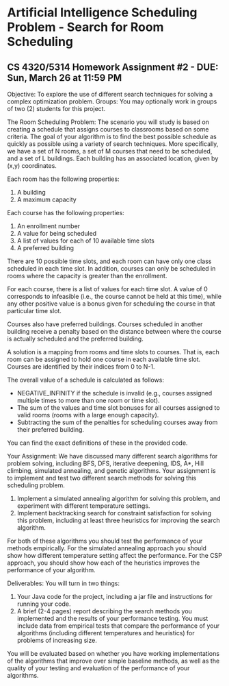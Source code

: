 # Artificial Intelligence Scheduling Problem - Search for Room Scheduling
## CS 4320/5314 Homework Assignment #2 - DUE: Sun, March 26 at 11:59 PM

Objective: To explore the use of different search techniques for solving a complex optimization problem.
Groups: You may optionally work in groups of two (2) students for this project.

The Room Scheduling Problem:
The scenario you will study is based on creating a schedule that assigns courses to classrooms based on some criteria. The goal of your algorithm is to find the best possible schedule as quickly as possible using a variety of search techniques.
More specifically, we have a set of N rooms, a set of M courses that need to be scheduled, and a set of L buildings.
Each building has an associated location, given by (x,y) coordinates.

Each room has the following properties:
1) A building
2) A maximum capacity

Each course has the following properties:
1) An enrollment number
2) A value for being scheduled
3) A list of values for each of 10 available time slots
4) A preferred building

There are 10 possible time slots, and each room can have only one class scheduled in each time slot. In addition, courses can only be scheduled in rooms where the capacity is greater than the enrollment.

For each course, there is a list of values for each time slot. A value of 0 corresponds to infeasible (i.e., the course cannot be held at this time), while any other positive value is a bonus given for scheduling the course in that particular time slot.

Courses also have preferred buildings. Courses scheduled in another building receive a penalty based on the distance between where the course is actually scheduled and the preferred building.

A solution is a mapping from rooms and time slots to courses. That is, each room can be assigned to hold one course in each available time slot. Courses are identified by their indices from 0 to N-1.

The overall value of a schedule is calculated as follows:
* NEGATIVE_INFINITY if the schedule is invalid (e.g., courses assigned multiple times to more than one room or time slot).
* The sum of the values and time slot bonuses for all courses assigned to valid rooms (rooms with a large enough capacity).
* Subtracting the sum of the penalties for scheduling courses away from their preferred building.

You can find the exact definitions of these in the provided code. 

Your Assignment:
We have discussed many different search algorithms for problem solving, including BFS, DFS, iterative deepening, IDS, A*, Hill climbing, simulated annealing, and genetic algorithms. Your assignment is to implement and test two different search methods for solving this scheduling problem.
1) Implement a simulated annealing algorithm for solving this problem, and experiment with different temperature settings.
2) Implement backtracking search for constraint satisfaction for solving this problem, including at least three heuristics for improving the search algorithm.

For both of these algorithms you should test the performance of your methods empirically. For the simulated annealing approach you should show how different temperature setting affect the performance. For the CSP approach, you should show how each of the heuristics improves the performance of your algorithm.

Deliverables:
You will turn in two things:
1) Your Java code for the project, including a jar file and instructions for running your code.
2) A brief (2-4 pages) report describing the search methods you implemented and the results of your performance testing. You must include data from empirical tests that compare the performance of your algorithms (including different temperatures and heuristics) for problems of increasing size.

You will be evaluated based on whether you have working implementations of the algorithms that improve over simple baseline methods, as well as the quality of your testing and evaluation of the performance of your algorithms.
